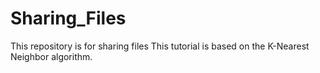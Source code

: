 # Sharing_Files
This repository is for sharing files 
This tutorial is based on the K-Nearest Neighbor algorithm. 
